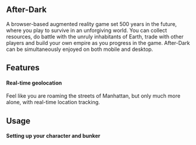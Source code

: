## After-Dark

A browser-based augmented reality game set 500 years in the future, where you play
to survive in an unforgiving world. You can collect resources, do battle 
with the unruly inhabitants of Earth, trade with other players and build
your own empire as you progress in the game. After-Dark can be simultaneously
enjoyed on both mobile and desktop.

## Features

#### Real-time geolocation

Feel like you are roaming the streets of Manhattan, but only much more alone,
with real-time location tracking. 

## Usage

#### Setting up your character and bunker
